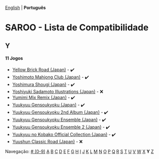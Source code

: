 [English](../en-us/Y.md) | **Português**

# SAROO - Lista de Compatibilidade

## Y

#### 11 Jogos

- [Yellow Brick Road (Japan)](../../../Regions/Retails/Japan/T-8109G/01/README.md) - :heavy_check_mark:
- [Yoshimoto Mahjong Club (Japan)](../../../Regions/Retails/Japan/T-20403G/01/README.md) - :heavy_check_mark:
- [Yoshimura Shougi (Japan)](../../../Regions/Retails/Japan/T-9531G/01/README.md) - :heavy_check_mark:
- [Yoshiyuki Sadamoto Illustrations (Japan)](../../../Regions/Retails/Japan/T-35102G/01/README.md) - :x:
- [Yumimi Mix Remix (Japan)](../../../Regions/Retails/Japan/T-4501G/01/README.md) - :heavy_check_mark:
- [Yuukyuu Gensoukyoku (Japan)](../../../Regions/Retails/Japan/T-27804G/01/README.md) - :heavy_check_mark:
- [Yuukyuu Gensoukyoku 2nd Album (Japan)](../../../Regions/Retails/Japan/T-27807G/01/README.md) - :heavy_check_mark:
- [Yuukyuu Gensoukyoku Ensemble (Japan)](../../../Regions/Retails/Japan/T-27808G/01/README.md) - :heavy_check_mark:
- [Yuukyuu Gensoukyoku Ensemble 2 (Japan)](../../../Regions/Retails/Japan/T-27809G/01/README.md) - :heavy_check_mark:
- [Yuukyuu no Kobako Official Collection (Japan)](../../../Regions/Retails/Japan/T-27806G/01/README.md) - :heavy_check_mark:
- [Yuushun Classic Road (Japan)](../../../Regions/Retails/Japan/T-6009G/01/README.md) - :x:

Navegação:
[# (0-9)](./09.md) [A](./A.md) [B](./B.md) [C](./C.md) [D](./D.md) [E](./E.md) [F](./F.md) [G](./G.md) [H](./H.md) [I](./I.md) [J](./J.md) [K](./K.md) [L](./L.md) [M](./M.md) [N](./N.md) [O](./O.md) [P](./P.md) [Q](./Q.md) [R](./R.md) [S](./S.md) [T](./T.md) [U](./U.md) [V](./V.md) [W](./W.md) [X](./X.md) **Y** [Z](./Z.md)
